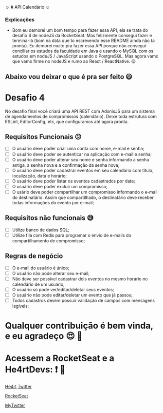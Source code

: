 :relaxed: # API Calendário :relaxed:

### Explicações

- Bom eu demorei um bom tempo para fazer essa API, ela se trata do desafio 4 de nodeJS da RocketSeat. Mas felizmente consegui fazer e termina-lá (bom na data que to escrevendo esse README ainda não ta pronta). Eu demorei muito pra fazer essa API porque não consegui conciliar os estudos da faculdade em Java e usando o MySQL com os estudos em nodeJS / JavaScript usando o PostgreSQL. Mas agora vamo que vamo firme no nodeJS e rumo ao React / ReactNative. :stuck_out_tongue_closed_eyes:

## Abaixo vou deixar o que é pra ser feito :smiley:

# Desafio 4

No desafio final você criará uma API REST com AdonisJS para um
sistema de agendamentos de compromissos (calendário). Deixe toda
estrutura com ESLint, EditorConfig, etc, que configuramos até agora
pronta.

## Requisitos Funcionais :confused:

- [ ] O usuário deve poder criar uma conta com nome, e-mail e senha;
- [ ] O usuário deve poder se autenticar na aplicação com e-mail e senha;
- [ ] O usuário deve poder alterar seu nome e senha informando a
      senha antiga, a senha nova e a confirmação da senha nova;
- [ ] O usuário deve poder cadastrar eventos em seu calendário com
      título, localização, data e horário;
- [ ] O usuário deve poder listar os eventos cadastrados por data;
- [ ] O usuário deve poder excluir um compromisso;
- [ ] O usário deve poder compartilhar um compromisso informando o
      e-mail do destinatário. Assim que compartilhado, o destinatário
      deve receber todas informações do evento por e-mail;

## Requisitos não funcionais :sweat_smile:

- [ ] Utilize banco de dados SQL;
- [ ] Utilize fila com Redis para programar o envio de e-mails do
      compartilhamento de compromisso;

## Regras de negócio

- [ ] O e-mail do usuário é único;
- [ ] O usuário não pode alterar seu e-mail;
- [ ] Não deve ser possível cadastrar dois eventos no mesmo horário
      no calendário de um usuário;
- [ ] O usuário só pode ver/editar/deletar seus eventos;
- [ ] O usuário não pode editar/deletar um evento que já passou;
- [ ] Todos cadastros devem possuir validação de campos com
      mensagens legíveis;

# Qualquer contribuição é bem vinda, e eu agradeço :heart_eyes: :heartbeat:

# Acessem a RocketSeat e a He4rtDevs: :exclamation: :purple_heart:

[He4rt](discord.io/He4rt)
[Twitter](https://twitter.com/He4rtDevs)

[RocketSeat](https://rocketseat.com.br/)

[MyTwitter](https://twitter.com/m7Aei_He4rt)
